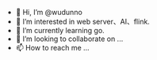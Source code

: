 - 👋 Hi, I’m @wudunno
- 👀 I’m interested in web server、AI、flink.
- 🌱 I’m currently learning go.
- 💞️ I’m looking to collaborate on ...
- 📫 How to reach me ...

<!---
wudunno/wudunno is a ✨ special ✨ repository because its `README.md` (this file) appears on your GitHub profile.
You can click the Preview link to take a look at your changes.
--->
